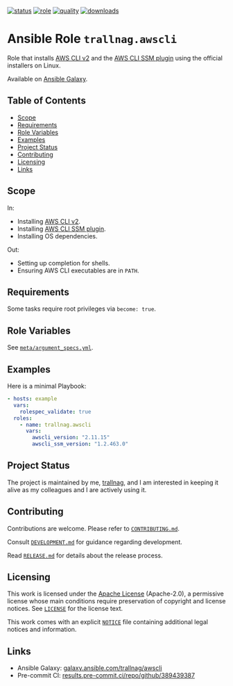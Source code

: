 [![status](https://img.shields.io/badge/status-active-brightgreen)](#project-status)
[![role](https://img.shields.io/ansible/role/61816)](https://galaxy.ansible.com/trallnag/awscli)
[![quality](https://img.shields.io/ansible/quality/61816)](https://galaxy.ansible.com/trallnag/awscli)
[![downloads](https://img.shields.io/ansible/role/d/61816?label=downloads)](https://galaxy.ansible.com/trallnag/awscli)

# Ansible Role `trallnag.awscli` <!-- omit from toc -->

Role that installs [AWS CLI v2](https://github.com/aws/aws-cli/tree/v2) and the
[AWS CLI SSM plugin](https://github.com/aws/session-manager-plugin) using the
official installers on Linux.

Available on [Ansible Galaxy](https://galaxy.ansible.com/trallnag/awscli).

## Table of Contents <!-- omit from toc -->

- [Scope](#scope)
- [Requirements](#requirements)
- [Role Variables](#role-variables)
- [Examples](#examples)
- [Project Status](#project-status)
- [Contributing](#contributing)
- [Licensing](#licensing)
- [Links](#links)

## Scope

In:

- Installing [AWS CLI v2](https://github.com/aws/aws-cli/tree/v2).
- Installing
  [AWS CLI SSM plugin](https://github.com/aws/session-manager-plugin).
- Installing OS dependencies.

Out:

- Setting up completion for shells.
- Ensuring AWS CLI executables are in `PATH`.

## Requirements

Some tasks require root privileges via `become: true`.

## Role Variables

See [`meta/argument_specs.yml`](meta/argument_specs.yml).

## Examples

Here is a minimal Playbook:

```yaml
- hosts: example
  vars:
    rolespec_validate: true
  roles:
    - name: trallnag.awscli
      vars:
        awscli_version: "2.11.15"
        awscli_ssm_version: "1.2.463.0"
```

## Project Status

The project is maintained by me, [trallnag](https://github.com/trallnag), and I
am interested in keeping it alive as my colleagues and I are actively using it.

## Contributing

Contributions are welcome. Please refer to [`CONTRIBUTING.md`](CONTRIBUTING).

Consult [`DEVELOPMENT.md`](DEVELOPMENT.md) for guidance regarding development.

Read [`RELEASE.md`](RELEASE.md) for details about the release process.

## Licensing

This work is licensed under the
[Apache License](https://choosealicense.com/licenses/apache-2.0/) (Apache-2.0),
a permissive license whose main conditions require preservation of copyright and
license notices. See [`LICENSE`](LICENSE) for the license text.

This work comes with an explicit [`NOTICE`](NOTICE) file containing additional
legal notices and information.

## Links

- Ansible Galaxy:
  [galaxy.ansible.com/trallnag/awscli](https://galaxy.ansible.com/trallnag/awscli)
- Pre-commit CI:
  [results.pre-commit.ci/repo/github/389439387](https://results.pre-commit.ci/repo/github/389439387)
